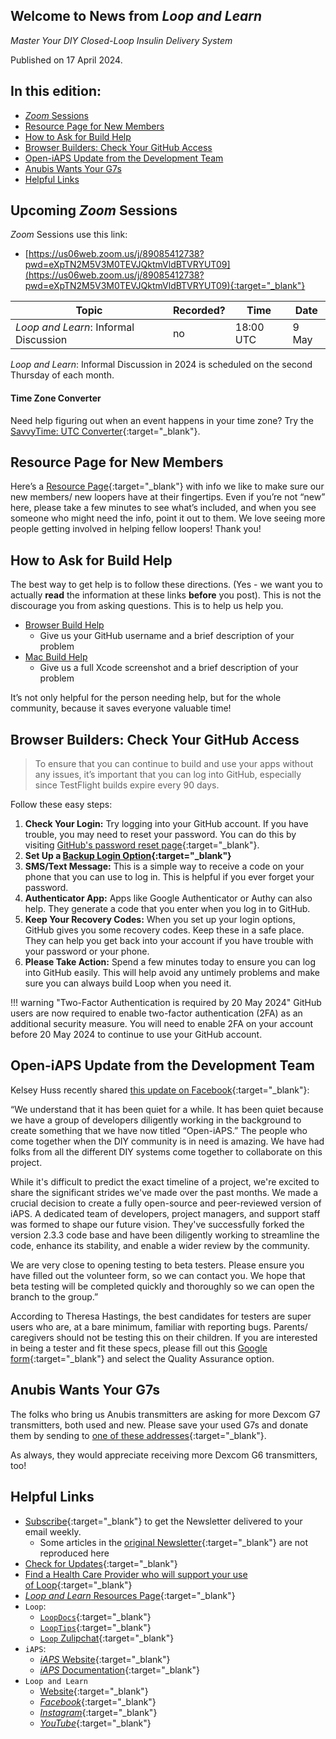 ## Welcome to News from&nbsp;_<span translate="no">Loop and Learn</span>_

_Master Your DIY Closed-Loop Insulin Delivery System_

Published on 17 April 2024.

## In this edition:

* [*Zoom* Sessions](#upcoming-zoom-sessions)
* [Resource Page for New Members](#resource-page-for-new-members)
* [How to Ask for Build Help](#how-to-ask-for-build-help)
* [Browser Builders: Check Your GitHub Access](#browser-builders-check-your-github-access)
* [Open-iAPS Update from the Development Team](#open-iaps-update-from-the-development-team)
* [Anubis Wants Your G7s](#anubis-wants-your-g7s)
* [Helpful Links](#helpful-links)

## Upcoming *Zoom* Sessions

*Zoom* Sessions use this link:

* [https://us06web.zoom.us/j/89085412738?pwd=eXpTN2M5V3M0TEVJQktmVldBTVRYUT09](https://us06web.zoom.us/j/89085412738?pwd=eXpTN2M5V3M0TEVJQktmVldBTVRYUT09){:target="_blank"}

| Topic | Recorded? | Time | Date |
| - | - | - | - |
| _<span translate="no">Loop and Learn</span>_: Informal Discussion | no | 18:00 UTC | 9 May |

_<span translate="no">Loop and Learn</span>_: Informal Discussion in 2024 is scheduled on the second Thursday of each month.

#### Time Zone Converter

Need help figuring out when an event happens in your time zone? Try the [SavvyTime: UTC Converter](https://savvytime.com/converter/utc){:target="_blank"}.

## Resource Page for New Members

Here’s a [Resource Page](https://www.loopandlearn.org/wp-content/uploads/2024/03/Welcome-to.pdf){:target="_blank"} with info we like to make sure our new members/ new loopers have at their fingertips. Even if you’re not “new” here, please take a few minutes to see what’s included, and when you see someone who might need the info, point it out to them. We love seeing more people getting involved in helping fellow loopers! Thank you!

## How to Ask for Build Help

The best way to get help is to follow these directions. (Yes - we want you to actually **read** the information at these links **before** you post). This is not the discourage you from asking questions. This is to help us help you.

* [Browser Build Help](https://loopkit.github.io/loopdocs/gh-actions/gh-errors/#help-with-errors)
    * Give us your GitHub username and a brief description of your problem
* [Mac Build Help](https://loopkit.github.io/loopdocs/build/build-errors/#posting-for-help)
    * Give us a full Xcode screenshot and a brief description of your problem

It’s not only helpful for the person needing help, but for the whole community, because it saves everyone valuable time!

## Browser Builders: Check Your GitHub Access

> To ensure that you can continue to build and use your apps without any issues, it’s important that you can log into GitHub, especially since TestFlight builds expire every 90 days.

Follow these easy steps:

1. **Check Your Login:** Try logging into your GitHub account. If you have trouble, you may need to reset your password. You can do this by visiting [GitHub's password reset page](https://github.com/password_reset){:target="_blank"}.
2. **Set Up a [Backup Login Option](https://github.com/settings/security){:target="_blank"}**
3. **SMS/Text Message:** This is a simple way to receive a code on your phone that you can use to log in. This is helpful if you ever forget your password.
4. **Authenticator App:** Apps like Google Authenticator or Authy can also help. They generate a code that you enter when you log in to GitHub.
5. **Keep Your Recovery Codes:** When you set up your login options, GitHub gives you some recovery codes. Keep these in a safe place. They can help you get back into your account if you have trouble with your password or your phone.
6. **Please Take Action:** Spend a few minutes today to ensure you can log into GitHub easily. This will help avoid any untimely problems and make sure you can always build Loop when you need it.

!!! warning "Two-Factor Authentication is required by 20 May 2024"
    GitHub users are now required to enable two-factor authentication (2FA) as an additional security measure. You will need to enable 2FA on your account before 20 May 2024 to continue to use your GitHub account. 

## Open-iAPS Update from the Development Team

Kelsey Huss recently shared [this update on Facebook](https://www.facebook.com/groups/1351938092206709/posts/1569139557153227/){:target="_blank"}:

“We understand that it has been quiet for a while. It has been quiet because we have a group of developers diligently working in the background to create something that we have now titled “Open-iAPS.” The people who come together when the DIY community is in need is amazing. We have had folks from all the different DIY systems come together to collaborate on this project.

While it's difficult to predict the exact timeline of a project, we're excited to share the significant strides we've made over the past months. We made a crucial decision to create a fully open-source and peer-reviewed version of iAPS. A dedicated team of developers, project managers, and support staff was formed to shape our future vision. They've successfully forked the version 2.3.3 code base and have been diligently working to streamline the code, enhance its stability, and enable a wider review by the community.

We are very close to opening testing to beta testers. Please ensure you have filled out the volunteer form, so we can contact you. We hope that beta testing will be completed quickly and thoroughly so we can open the branch to the group.”

According to Theresa Hastings, the best candidates for testers are super users who are, at a bare minimum, familiar with reporting bugs. Parents/ caregivers should not be testing this on their children. If you are interested in being a tester and fit these specs, please fill out this [Google form](https://docs.google.com/forms/d/e/1FAIpQLSd1IKhw990HiHFPe13KCgyam7TtEwJKuyaJnpa2ToiFhL9T3g/viewform?pli=1){:target="_blank"} and select the Quality Assurance option.

## Anubis Wants Your G7s

The folks who bring us Anubis transmitters are asking for more Dexcom G7 transmitters, both used and new. Please save your used G7s and donate them by sending to [one of these addresses](https://www.loopandlearn.org/anubis-mailing-address/){:target="_blank"}.

As always, they would appreciate receiving more Dexcom G6 transmitters, too!

## Helpful Links

* [Subscribe](https://www.loopandlearn.org/newsletter-signup/){:target="_blank"} to get the Newsletter delivered to your email weekly.
    * Some articles in the [original Newsletter](https://www.loopandlearn.org/2022/10/19/loop-and-learn-newsletter/){:target="_blank"} are not reproduced here
* [Check for Updates](https://www.loopandlearn.org/version-updates/){:target="_blank"}
* [Find a Health Care Provider who will support your use of&nbsp;<span translate="no">Loop</span>](https://www.loopandlearn.org/hcp-recommendations/){:target="_blank"}
* [_<span translate="no">Loop and Learn</span>_&nbsp;Resources Page](https://www.loopandlearn.org/resources/){:target="_blank"}
* <code>Loop</code>:
    * [`LoopDocs`](https://loopkit.github.io/loopdocs/){:target="_blank"}
    * [`LoopTips`](https://loopkit.github.io/looptips/){:target="_blank"}
    * [`Loop` Zulipchat](https://loop.zulipchat.com/){:target="_blank"}
* <code>iAPS</code>:
    * [*iAPS* Website](https://www.iaps-app.org/){:target="_blank"}
    * [*iAPS* Documentation](http://iapsdocs.org/){:target="_blank"}
* <code>Loop and Learn</code>
    * [Website](https://www.loopandlearn.org/){:target="_blank"}
    * [*Facebook*](https://www.facebook.com/groups/LOOPandLEARN){:target="_blank"}
    * [*Instagram*](https://www.instagram.com/loopandlearn/){:target="_blank"}
    * [*YouTube*](https://www.youtube.com/c/loopandlearn){:target="_blank"}
